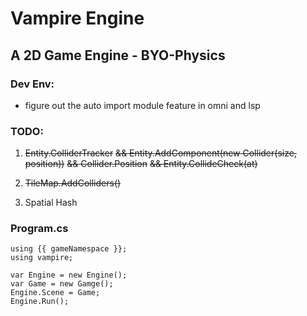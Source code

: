 # Vampire Engine

## A 2D Game Engine - BYO-Physics

### Dev Env:
 - figure out the auto import module feature in omni and lsp

### TODO:

  1. ~~Entity.ColliderTracker~~
    ~~&& Entity.AddComponent(new Collider(size, position))~~
    ~~&& Collider.Position~~
    ~~&& Entity.CollideCheck<Solid>(at)~~

  2. ~~TileMap.AddColliders()~~

  3. Spatial Hash


### Program.cs
```
using {{ gameNamespace }};
using vampire;

var Engine = new Engine();
var Game = new Gamge();
Engine.Scene = Game;
Engine.Run();
```
